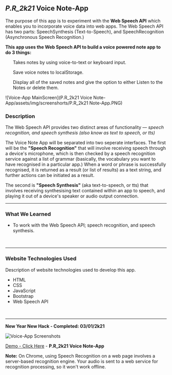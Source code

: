 ## <em>P.R_2k21</em> Voice Note-App

<p>
The purpose of this app is to experiment with the <b>Web Speech API</b> which enables you to incorporate voice data into web apps. The Web Speech API has two parts: SpeechSynthesis (Text-to-Speech), and SpeechRecognition (Asynchronous Speech Recognition.)
</p>

<p><b>This app uses the Web Speech API to build a voice powered note app to do 3 things:</b></p>

 <ul> Takes notes by using voice-to-text or keyboard input.</ul>
 <ul> Save voice notes to localStorage.</ul>
 <ul> Display all of the saved notes and give the option to either Listen to the Notes or delete them.</ul>




![Voice-App MainScreen](P.R_2k21 Voice Note-App/assets/img/screenshorts/P.R_2k21 Note-App.PNG)
<br>


### Description

The Web Speech API provides two distinct areas of functionality —<i> speech recognition, and speech synthesis (also know as text to speech, or tts)</i> 

The Voice Note App will be separated into two seperate interfaces. The first will be the __"Speech Recognition"__ that will involve receiving speech through a device's microphone, which is then checked by a speech recognition service against a list of grammar (basically, the vocabulary you want to have recognised in a particular app.) When a word or phrase is successfully recognised, it is returned as a result (or list of results) as a text string, and further actions can be initiated as a result.

The second is __"Speech Synthesis"__ (aka text-to-speech, or tts) that involves receiving synthesising text contained within an app to speech, and playing it out of a device's speaker or audio output connection.
<br>


----


### What We Learned
- To work with the Web Speech API; speech recognition, and speech synthesis.
<br>

----


### Website Technologies Used

Description of website technologies used to develop this app.

- HTML
- CSS
- JavaScript
- Bootstrap
- Web Speech API
<br>

----
__New Year New Hack - Completed: 03/01/2k21__

![Voice-App Screenshots](assets/img/screenshots/mobile%2003.PNG)

[Demo - Click Here]() - __P.R_2k21 Voice Note-App__

__Note:__ On Chrome, using Speech Recognition on a web page involves a server-based recognition engine. Your audio is sent to a web service for recognition processing, so it won't work offline.
